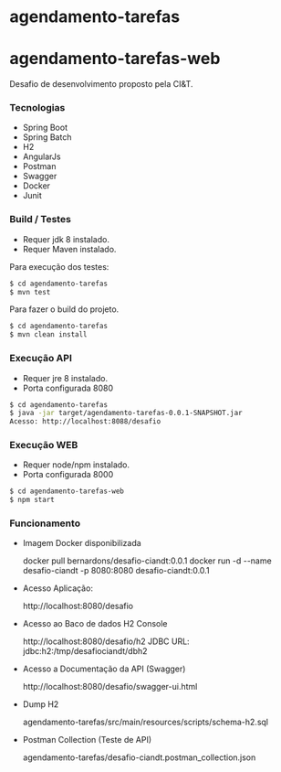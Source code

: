 # agendamento-tarefas
# agendamento-tarefas-web

Desafio de desenvolvimento proposto pela CI&T.

### Tecnologias

  - Spring Boot
  - Spring Batch
  - H2 
  - AngularJs
  - Postman
  - Swagger
  - Docker
  - Junit
  
  
### Build / Testes 

 - Requer jdk 8 instalado.
 - Requer Maven instalado.


Para execução dos testes:

```sh
$ cd agendamento-tarefas
$ mvn test
```

Para fazer o build do projeto.

```sh
$ cd agendamento-tarefas
$ mvn clean install
```

### Execução API


 - Requer jre 8 instalado.
 - Porta configurada 8080

```sh
$ cd agendamento-tarefas
$ java -jar target/agendamento-tarefas-0.0.1-SNAPSHOT.jar
Acesso: http://localhost:8088/desafio
```

### Execução WEB


 - Requer node/npm instalado.
 - Porta configurada 8000

```sh
$ cd agendamento-tarefas-web
$ npm start
```

### Funcionamento

 - Imagem Docker disponibilizada
 
	docker pull bernardons/desafio-ciandt:0.0.1
	docker run -d --name desafio-ciandt -p 8080:8080 desafio-ciandt:0.0.1 

 - Acesso Aplicação:
 
	http://localhost:8080/desafio

 - Acesso ao Baco de dados H2 Console
 
	http://localhost:8080/desafio/h2
	JDBC URL: jdbc:h2:/tmp/desafiociandt/dbh2

 - Acesso a Documentação da API (Swagger)
 
	http://localhost:8080/desafio/swagger-ui.html
 
 - Dump H2
 
	agendamento-tarefas/src/main/resources/scripts/schema-h2.sql

 - Postman Collection (Teste de API)
 
	agendamento-tarefas/desafio-ciandt.postman_collection.json










